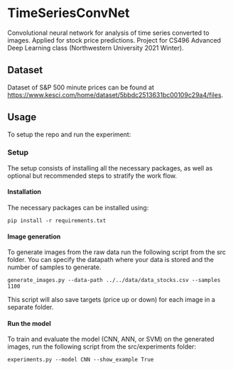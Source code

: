 # TimeSeriesConvNet
Convolutional neural network for analysis of time series converted to images. Applied for stock price predictions. 
Project for CS496 Advanced Deep Learning class (Northwestern University 2021 Winter).

## Dataset

Dataset of S&P 500 minute prices can be found at https://www.kesci.com/home/dataset/5bbdc2513631bc00109c29a4/files. 

## Usage

To setup the repo and run the experiment:

### Setup 

The setup consists of installing all the necessary packages, as well as optional but recommended steps to stratify the 
work flow.

#### Installation

The necessary packages can be installed using:

    pip install -r requirements.txt
    
    
#### Image generation

To generate images from the raw data run the following script from the src folder. You can specify the datapath where your data is stored and the number of samples to generate.

    generate_images.py --data-path ../../data/data_stocks.csv --samples 1100
    
This script will also save targets (price up or down) for each image in a separate folder.   
    
#### Run the model

To train and evaluate the model (CNN, ANN, or SVM) on the generated images, run the following script from the src/experiments folder:

    experiments.py --model CNN --show_example True
    
    
